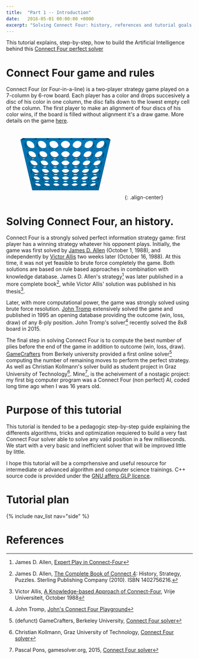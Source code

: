 ```yaml
---
title:  "Part 1 -- Introduction"
date:   2016-05-01 00:00:00 +0000
excerpt: "Solving Connect Four: history, references and tutorial goals."
---
```


This tutorial explains, step-by-step, how to build the Artificial Intelligence behind this [Connect Four perfect solver](http://connect4.gamesolver.org/)

# Connect Four game and rules
Connect Four (or Four-in-a-line) is a two-player strategy game played on a 7-column by 6-row board. Each player has a color and drops succesively a disc of his color in one column, the disc falls down to the lowest empty cell of the column. The first player to make an alignment of four discs of his color wins, if the board is filled without alignment it's a draw game. More details on the game [here](https://en.wikipedia.org/wiki/Connect_Four).

![Connect Four example. Author: Silver Spoon. License: CC BY-SA 3.0 (http://creativecommons.org/licenses/by-sa/3.0)](/data/connect4.gif){: .align-center}

# Solving Connect Four, an history.
Connect Four is a strongly solved perfect information strategy game: first player has a winning strategy whatever his opponent plays. Initially, the game was first solved by [James D. Allen](http://fabpedigree.com/james/index.htm) (October 1, 1988), and independently by [Victor Allis](https://en.wikipedia.org/wiki/Victor_Allis) two weeks later (October 16, 1988). At this time, it was not yet feasible to brute force completely the game. Both solutions are based on rule based approaches in combination with knowledge database. James D. Allen's strategy[^1] was later published in a more complete book[^2], while Victor Allis' solution was published in his thesis[^3].

[^1]: James D. Allen, [Expert Play in Connect-Four](/data/expert_play_in_connect_4.html)
[^2]: James D. Allen, [The Complete Book of Connect 4](http://james.fabpedigree.com/connect4.htm): History, Strategy, Puzzles. Sterling Publishing Company (2010). ISBN 1402756216.
[^3]: Victor Allis, [A Knowledge-based Approach of Connect-Four](http://www.informatik.uni-trier.de/~fernau/DSL0607/Masterthesis-Viergewinnt.pdf), Vrije Universiteit, October 1988

Later, with more computational power, the game was strongly solved using brute force resolution. [John Tromp](https://tromp.github.io/) extensively solved the game and published in 1995 an opening database providing the outcome (win, loss, draw) of any 8-ply position. John Tromp's solver[^4] recently solved the 8x8 board in 2015.

[^4]: John Tromp, [John's Connect Four Playground](https://tromp.github.io/c4/c4.html)

The final step in solving Connect Four is to compute the best number of plies before the end of the game in addition to outcome (win, loss, draw). [GameCrafters](https://www.ocf.berkeley.edu/~gamers/) from Berkely university provided a first online solver[^5] computing the number of remaining moves to perform the perfect strategy. As well as Christian Kollmann's solver build as student project in Graz University of Technology[^6]. Mine[^7], is the acheivement of a nostagic project: my first big computer program was a Connect Four (non perfect) AI, coded long time ago when I was 16 years old.

[^5]: (defunct) GameCrafters, Berkeley University, [Connect Four solver](http://nyc.cs.berkeley.edu:8090/gcweb/ui/game.jsp?game=connect4) 
[^6]: Christian Kollmann, Graz University of Technology, [Connect Four solver](http://connect4.ist.tugraz.at:8080/)
[^7]: Pascal Pons, gamesolver.org, 2015, [Connect Four solver](http://connect4.gamesolver.org/)

# Purpose of this tutorial
This tutorial is itended to be a pedagogic step-by-step guide explaining the differents algorithms, tricks and optimization requiered to build a very fast Connect Four solver able to solve any valid position in a few milliseconds. We start with a very basic and inefficient solver that will be improved little by little.

I hope this tutorial will be a comprhensive and useful resource for intermediate or advanced algorithm and computer science trainings. C++ source code is provided under the [GNU affero GLP licence](http://www.gnu.org/licenses/agpl-3.0.en.html).

# Tutorial plan
  {% include nav_list nav="side" %}

# References

